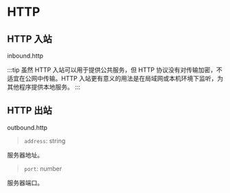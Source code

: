 # HTTP

## HTTP 入站

inbound.http

:::tip
虽然 HTTP 入站可以用于提供公共服务，但 HTTP 协议没有对传输加密，不适宜在公网中传输。HTTP 入站更有意义的用法是在局域网或本机环境下监听，为其他程序提供本地服务。
:::

## HTTP 出站

outbound.http

> `address`: string

服务器地址。

> `port`: number

服务器端口。
